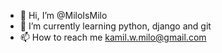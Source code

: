 - 👋 Hi, I’m @MiloIsMilo
- 🌱 I’m currently learning python, django and git 
- 📫 How to reach me kamil.w.milo@gmail.com

<!---
MiloIsMilo/MiloIsMilo is a ✨ special ✨ repository because its `README.md` (this file) appears on your GitHub profile.
You can click the Preview link to take a look at your changes.
--->
